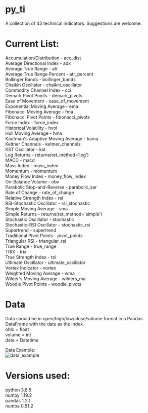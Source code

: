 # py_ti
A collection of 43 technical indicators. Suggestions are welcome.

# Current List:<br />
Accumulation/Distribution - acc_dist<br />
Average Directional Index - adx<br />
Average True Range - atr<br />
Average True Range Percent - atr_percent<br />
Bollinger Bands - bollinger_bands<br />
Chaikin Oscillator - chaikin_oscillator<br />
Commodity Channel Index - cci<br />
Demark Pivot Points - demark_pivots<br />
Ease of Movement - ease_of_movement<br />
Exponential Moving Average - ema<br />
Fibonacci Moving Average - fma<br />
Fibonacci Pivot Points - fibonacci_pivots<br />
Force Index - force_index<br />
Historical Volatility - hvol<br />
Hull Moving Average - hma<br />
Kaufman's Adaptive Moving Average - kama<br />
Keltner Channels - keltner_channels<br />
KST Oscillator - kst<br />
Log Returns - returns(ret_method='log')<br />
MACD - macd<br />
Mass Index - mass_index<br />
Momentum - momentum<br />
Money Flow Index - money_flow_index<br />
On-Balance Volume - obv<br />
Parabolic Stop-and-Reverse - parabolic_sar<br />
Rate of Change - rate_of_change<br />
Relative Strength Index - rsi<br />
RSI-Stochastic Oscillator - rsi_stochastic<br />
Simple Moving Average - sma<br />
Simple Returns - returns(ret_method='simple')<br />
Stochastic Oscillator - stochastic<br />
Stochastic-RSI Oscillator - stochastic_rsi<br />
Supertrend - supertrend<br />
Traditional Pivot Points - pivot_points<br />
Triangular RSI - triangular_rsi<br />
True Range - true_range<br />
TRIX - trix<br />
True Strength Index - tsi<br />
Ultimate Oscillator - ultimate_oscillator<br />
Vortex Indicator - vortex<br />
Weighted Moving Average - wma<br />
Wilder's Moving Average - wilders_ma<br />
Woodie Pivot Points - woodie_pivots<br />

# Data
Data should be in open/high/low/close/volume format in a Pandas DataFrame with the date as the index.<br />
ohlc = float<br />
volume = int<br />
date = Datetime<br />

Data Example:  
![data_example](https://user-images.githubusercontent.com/29778401/105869496-4b36a300-5fc5-11eb-8324-aaa0fc98f37d.png)

# Versions used:
python 3.8.5<br />
numpy 1.19.2<br />
pandas 1.2.1<br />
numba 0.51.2<br />
